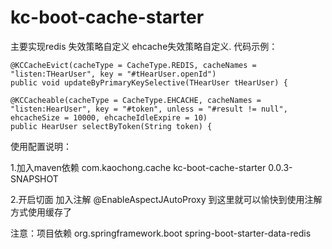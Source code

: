 # kc-boot-cache-starter
主要实现redis 失效策略自定义 ehcache失效策略自定义.
代码示例：

    @KCCacheEvict(cacheType = CacheType.REDIS, cacheNames = "listen:THearUser", key = "#tHearUser.openId")
    public void updateByPrimaryKeySelective(THearUser tHearUser) {

    @KCCacheable(cacheType = CacheType.EHCACHE, cacheNames = "listen:HearUser", key = "#token", unless = "#result != null", ehcacheSize = 10000, ehcacheIdleExpire = 10)
    public HearUser selectByToken(String token) {

使用配置说明：

1.加入maven依赖
        <dependency>
            <groupId>com.kaochong.cache</groupId>
            <artifactId>kc-boot-cache-starter</artifactId>
            <version>0.0.3-SNAPSHOT</version>
        </dependency>
        
        
2.开启切面
        加入注解 @EnableAspectJAutoProxy
到这里就可以愉快到使用注解方式使用缓存了

注意：项目依赖
<dependency>
    <groupId>org.springframework.boot</groupId>
    <artifactId>spring-boot-starter-data-redis</artifactId>
</dependency>
